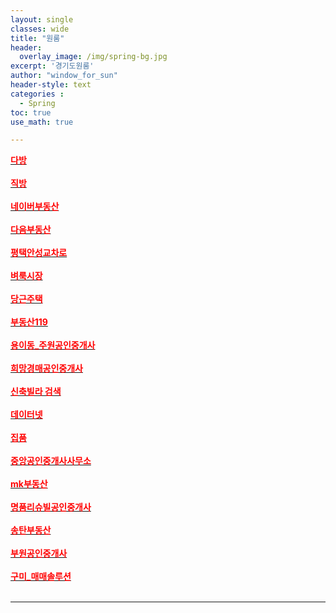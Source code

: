 ```yaml
--- 
layout: single
classes: wide
title: "원룸"
header:
  overlay_image: /img/spring-bg.jpg
excerpt: '경기도원룸'
author: "window_for_sun"
header-style: text
categories :
  - Spring
toc: true
use_math: true

---  
```



[<span style="color:red">**다방**</span>](https://dabangapp.com/)<br><br>
[<span style="color:red">**직방**</span>](https://www.zigbang.com/)<br><br>
[<span style="color:red">**네이버부동산**</span>](https://land.naver.com/)<br><br>
[<span style="color:red">**다음부동산**</span>](https://realty.daum.net/)<br><br>
[<span style="color:red">**평택안성교차로**</span>](http://land.ptkcr.com/offer/?cateid_group=0001&trade=1)<br><br>
[<span style="color:red">**벼룩시장**</span>](https://www.findhouse.co.kr/land/map/web/index.do?typeThing1=01)<br><br>
[<span style="color:red">**당근주택**</span>](https://crhousing.co.kr/index.php?usr_view=pc)<br><br>
[<span style="color:red">**부동산119**</span>](https://www.bd119.com/realty/realty_list.asp?RealtyType=E&sido=%B0%E6%B1%E2)<br><br>
[<span style="color:red">**용이동_주원공인중개사**</span>](http://x8020.kmswb.kr/)<br><br>
[<span style="color:red">**희망경매공인중개사**</span>](http://m.withace.co.kr/beauty1092)<br><br>
[<span style="color:red">**신축빌라 검색**</span>](http://sellinghousing.kr/grid)<br><br>
[<span style="color:red">**데이터넷**</span>](http://www.datanet.co.kr/)<br><br>
[<span style="color:red">**집품**</span>](https://www.zippoom.com/)<br><br>
[<span style="color:red">**중앙공인중개사사무소**</span>](http://www.r114.net/T/0316838959)<br><br>
[<span style="color:red">**mk부동산**</span>](https://land.bizmk.kr/memul/list.php?bubcode=4122000000&mgroup=A&mclass=A01%2CA02%2CA03&bdiv=A&areadiv=&mseq=&JMJ=)<br><br>
[<span style="color:red">**명품리슈빌공인중개사**</span>](https://blog.naver.com/dw6066)<br><br>
[<span style="color:red">**송탄부동산**</span>](https://blog.naver.com/lkbmsk)<br><br>
[<span style="color:red">**부원공인중개사**</span>](https://blog.naver.com/yuri8515)<br><br>
[<span style="color:red">**구미_매매솔루션**</span>](http://www.gumisolution.com/)<br><br>

---
